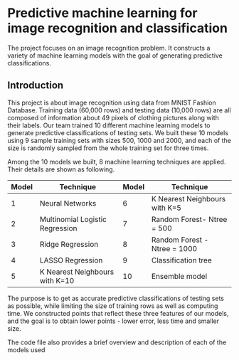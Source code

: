 # Predictive machine learning for image recognition and classification

The project focuses on an image recognition problem. It constructs a variety of machine learning models with the goal of generating predictive classifications.

## Introduction
This project is about image recognition using data from MNIST Fashion Database. Training data (60,000 rows) and testing data (10,000 rows) are all composed of information about 49 pixels of clothing pictures along with their labels. Our team trained 10 different machine learning models to generate predictive classifications of testing sets. We built these 10 models using 9 sample training sets with sizes 500, 1000 and 2000, and each of the size is randomly sampled from the whole training set for three times.  

Among the 10 models we built, 8 machine learning techniques are applied. Their details are shown as following.  

| Model | Technique | Model | Technique |
|------|------|------|------|
|1|Neural Networks|6|K Nearest Neighbours with K=5|
|2|Multinomial Logistic Regression|7|Random Forest- Ntree = 500|
|3|Ridge Regression|8|Random Forest - Ntree = 1000|
|4|LASSO Regression|9|Classification tree|
|5|K Nearest Neighbours with K=10|10|Ensemble model|

The purpose is to get as accurate predictive classifications of testing sets as possible, while limiting the size of training rows as well as computing time. We constructed points that reflect these three features of our models, and the goal is to obtain lower points - lower error, less time and smaller size.  

The code file also provides a brief overview and description of each of the models used
